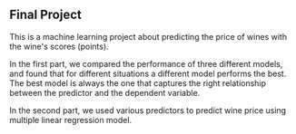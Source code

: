 ## Final Project

This is a machine learning project about predicting the price of wines with the wine's scores (points). 

In the first part, we compared the performance of three different models, and found that for different situations a different model performs the best. The best model is always the one that captures the right relationship between the predictor and the dependent variable. 

In the second part, we used various predictors to predict wine price using multiple linear regression model.
